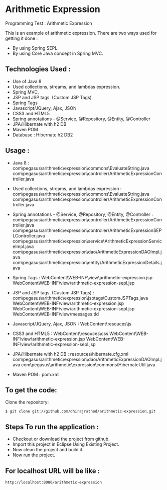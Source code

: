 # Arithmetic Expression
Programming Test : Arithmetic Expression
 
This is an example of arithmetic expression. There are two ways used for getting it done :
 
* By using Spring SEPL.
* By using Core Java concept in Spring MVC.

Technologies Used :
-------------------
* Use of Java 8
* Used collections, streams, and lambdas expression.
* Spring MVC.
* JSP and JSP tags. (Custom JSP Tags)
* Spring Tags
* Javascript/JQuery, Ajax, JSON
* CSS3 and HTML5
* Spring annotations - @Service, @Repository, @Entity, @Controller
* JPA/Hibernate with h2 DB
* Maven POM
* Database : Hibernate h2 DB2

Usage :
-------------------
* Java 8 :
com\pegasus\arithmetic\expression\commons\EvaluateString.java
com\pegasus\arithmetic\expression\controller\ArithmeticExpressionController.java

* Used collections, streams, and lambdas expression : 
com\pegasus\arithmetic\expression\commons\EvaluateString.java
com\pegasus\arithmetic\expression\controller\ArithmeticExpressionController.java

* Spring annotations - @Service, @Repository, @Entity, @Controller :
com\pegasus\arithmetic\expression\controller\ArithmeticExpressionController.java
com\pegasus\arithmetic\expression\controller\ArithmeticExpressionSEPLController.java
com\pegasus\arithmetic\expression\service\ArithmeticExpressionServiceImpl.java
com\pegasus\arithmetic\expression\dao\ArithmeticExpressionDAOImpl.java
com\pegasus\arithmetic\expression\entity\ArithmeticExpressionDetails.java

* Spring Tags : 
WebContent\WEB-INF\view\arithmetic-expression.jsp
WebContent\WEB-INF\view\arithmetic-expression-sepl.jsp

* JSP and JSP tags. (Custom JSP Tags) : 
com\pegasus\arithmetic\expression\jsptags\CustomJSPTags.java
WebContent\WEB-INF\view\arithmetic-expression.jsp
WebContent\WEB-INF\view\arithmetic-expression-sepl.jsp
WebContent\WEB-INF\view\messages.tld

* Javascript/JQuery, Ajax, JSON :
WebContent\resouces\js

* CSS3 and HTML5 :
WebContent\resouces\css
WebContent\WEB-INF\view\arithmetic-expression.jsp
WebContent\WEB-INF\view\arithmetic-expression-sepl.jsp

* JPA/Hibernate with h2 DB :
resources\hibernate.cfg.xml
com\pegasus\arithmetic\expression\dao\ArithmeticExpressionDAOImpl.java
com\pegasus\arithmetic\expression\commons\HibernateUtil.java

* Maven POM : 
pom.xml

To get the code:
-------------------
Clone the repository:

    $ git clone git://github.com/dhirajrathod/arithmetic-expression.git

Steps To run the application :
-------------------
* Checkout or download the project from github.
* Import this project in Eclipse Using Existing Project.
* Now clean the project and build it.
* Now run the project.

For localhost URL will be like :
-------------------
    http://localhost:8080/arithmetic-expression
